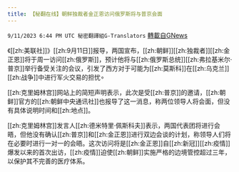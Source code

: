 ```yaml
---
title: 【秘翻在线】朝鲜独裁者金正恩访问俄罗斯将与普京会面
---
```

`9/11/2023 6:44 PM UTC 秘密翻譯組G-Translators` [轉載自GNews](https://gnews.org/articles/1676339)

         

《[[zh:美联社]]》[[zh:9月11日]]报导，两国宣布，[[zh:朝鲜]][[zh:独裁者]][[zh:金正恩]]将于周一访问[[zh:俄罗斯]]，预计他将与[[zh:俄罗斯总统]][[zh:弗拉基米尔·普京]]举行备受关注的会议，引发了西方对于可能为[[zh:莫斯科]]在[[zh:乌克兰]][[zh:战争]]中进行军火交易的担忧∘

[[zh:克里姆林宫]]网站上的简短声明表示，此次是受[[zh:普京]]的邀请，[[zh:朝鲜]]官方的[[zh:朝鲜中央通讯社]]也报导了这一消息，称两位领导人将会面，但没有具体说明时间和[[zh:地点]]。

[[zh:克里姆林宫]]发言人[[zh:德米特里·佩斯科夫]]表示，两国代表团将进行会晤，但他没有确认[[zh:普京]]和[[zh:金正恩]]进行双边会谈的计划，称领导人们将在必要时进行一对一的会晤。这次访问将是[[zh:金正恩]]自[[zh:新冠]][[zh:疫情]]爆发以来的首次出访，[[zh:疫情]]迫使[[zh:朝鲜]]实施严格的边境管控超过三年，以保护其不完善的医疗体系。
